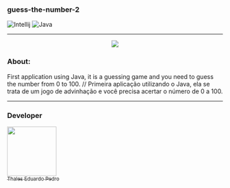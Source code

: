 ### guess-the-number-2
![Intellij](https://img.shields.io/badge/IntelliJ_IDEA-000000.svg?style=for-the-badge&logo=intellij-idea&logoColor=white)
![Java](https://img.shields.io/badge/Java-ED8B00?style=for-the-badge&logo=openjdk&logoColor=white)

---

<p align="center">
<img src="https://img.shields.io/badge/Status-Complete-green20%25">
</p>

### About:

First application using Java, it is a guessing game and you need to guess the number from 0 to 100. // Primeira aplicação utilizando o Java, ela se trata de um jogo de advinhação e você precisa acertar o número de 0 a 100.

---

### Developer

 [<img loading="lazy" src="https://avatars.githubusercontent.com/u/89024257?v=4" width=115><br><sub>Thales Eduardo Pedro</sub>](https://github.com/thales32k0)
 
